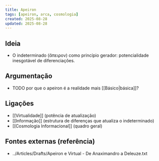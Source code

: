 ```yaml
---
title: Apeiron
tags: [apeiron, arca, cosmologia]
created: 2025-08-28
updated: 2025-08-28
---
```


## Ideia
- O indeterminado (ἄπειρον) como princípio gerador: potencialidade inesgotável de diferenciações.

## Argumentação
 * TODO por que o apeiron é a realidade mais [[Básico|básica]]?
## Ligações
- [[Virtualidade]] (potência de atualização)
- [[Informação]] (estrutura de diferenças que atualiza o indeterminado)
- [[Cosmologia Informacional]] (quadro geral)

## Fontes externas (referência)
- ../Articles/Drafts/Apeiron e Virtual - De Anaximandro a Deleuze.txt

